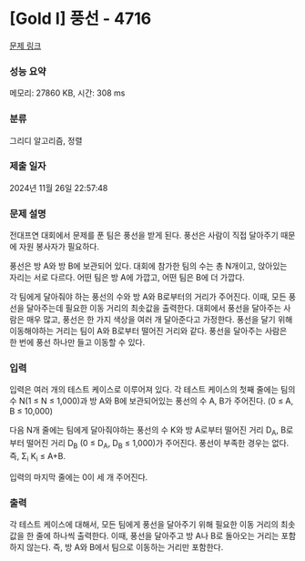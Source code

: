 # [Gold I] 풍선 - 4716 

[문제 링크](https://www.acmicpc.net/problem/4716) 

### 성능 요약

메모리: 27860 KB, 시간: 308 ms

### 분류

그리디 알고리즘, 정렬

### 제출 일자

2024년 11월 26일 22:57:48

### 문제 설명

<p>전대프연 대회에서 문제를 푼 팀은 풍선을 받게 된다. 풍선은 사람이 직접 달아주기 때문에 자원 봉사자가 필요하다.</p>

<p>풍선은 방 A와 방 B에 보관되어 있다. 대회에 참가한 팀의 수는 총 N개이고, 앉아있는 자리는 서로 다르다. 어떤 팀은 방 A에 가깝고, 어떤 팀은 B에 더 가깝다. </p>

<p>각 팀에게 달아줘야 하는 풍선의 수와 방 A와 B로부터의 거리가 주어진다. 이때, 모든 풍선을 달아주는데 필요한 이동 거리의 최솟값을 출력한다. 대회에서 풍선을 달아주는 사람은 매우 많고, 풍선은 한 가지 색상을 여러 개 달아준다고 가정한다. 풍선을 달기 위해 이동해야하는 거리는 팀이 A와 B로부터 떨어진 거리와 같다. 풍선을 달아주는 사람은 한 번에 풍선 하나만 들고 이동할 수 있다.</p>

### 입력 

 <p>입력은 여러 개의 테스트 케이스로 이루어져 있다. 각 테스트 케이스의 첫째 줄에는 팀의 수 N(1 ≤ N ≤ 1,000)과 방 A와 B에 보관되어있는 풍선의 수 A, B가 주어진다. (0 ≤ A, B ≤ 10,000) </p>

<p>다음 N개 줄에는 팀에게 달아줘야하는 풍선의 수 K와 방 A로부터 떨어진 거리 D<sub>A</sub>, B로부터 떨어진 거리 D<sub>B</sub> (0 ≤ D<sub>A</sub>, D<sub>B</sub> ≤ 1,000)가 주어진다. 풍선이 부족한 경우는 없다. 즉, Σ<sub>i</sub> K<sub>i</sub> ≤ A+B.</p>

<p>입력의 마지막 줄에는 0이 세 개 주어진다.</p>

### 출력 

 <p>각 테스트 케이스에 대해서, 모든 팀에게 풍선을 달아주기 위해 필요한 이동 거리의 최솟값을 한 줄에 하나씩 출력한다. 이때, 풍선을 달아주고 방 A나 B로 돌아오는 거리는 포함하지 않는다. 즉, 방 A와 B에서 팀으로 이동하는 거리만 포함한다.</p>

